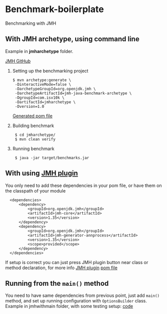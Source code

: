 # Benchmark-boilerplate

Benchmarking with JMH

## With JMH archetype, using command line

Example in **jmharchetype** folder.

[JMH GitHub](https://github.com/openjdk/jmh#preferred-usage-command-line)

1. Setting up the benchmarking project

       $ mvn archetype:generate \
        -DinteractiveMode=false \
        -DarchetypeGroupId=org.openjdk.jmh \
        -DarchetypeArtifactId=jmh-java-benchmark-archetype \
        -DgroupId=com.isv10k \
        -DartifactId=jmharchetype \
        -Dversion=1.0

   [Generated pom file](https://github.com/isv10k/Benchmark-boilerplate/blob/main/jmharchetype/pom.xml)

2. Building benchmark

        $ cd jmharchetype/
        $ mvn clean verify
3. Running benchmark
        
        $ java -jar target/benchmarks.jar


## With using [JMH plugin](https://github.com/artyushov/idea-jmh-plugin#intellij-idea-plugin-for-java-microbenchmark-harness-jmh)

You only need to add these dependencies in your pom file, or have them on the classpath of your module

      <dependencies>
          <dependency>
              <groupId>org.openjdk.jmh</groupId>
              <artifactId>jmh-core</artifactId>
              <version>1.35</version>
          </dependency>
          <dependency>
              <groupId>org.openjdk.jmh</groupId>
              <artifactId>jmh-generator-annprocess</artifactId>
              <version>1.35</version>
              <scope>provided</scope>
          </dependency>
      </dependencies>

If setup is correct you can just press JMH plugin button near class or method declaration, for more info [JMH plugin](https://github.com/artyushov/idea-jmh-plugin#intellij-idea-plugin-for-java-microbenchmark-harness-jmh)
[pom file](https://github.com/isv10k/Benchmark-boilerplate/blob/main/jmhplugin/pom.xml)
## Running from the `main()` method

You need to have same dependencies from previous point, just add `main()` method, and set up running configuration with `OptionsBuilder` class.
Example in jmhwithmain folder, with some testing setup: [code](https://github.com/isv10k/Benchmark-boilerplate/blob/main/jmhwithmain/src/main/java/com/isv10k/ToBenchmark.java)
